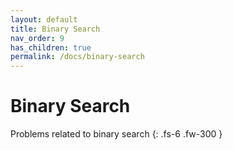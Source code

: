 ```yaml
---
layout: default
title: Binary Search
nav_order: 9
has_children: true
permalink: /docs/binary-search
---
```


# Binary Search

Problems related to binary search
{: .fs-6 .fw-300 }

